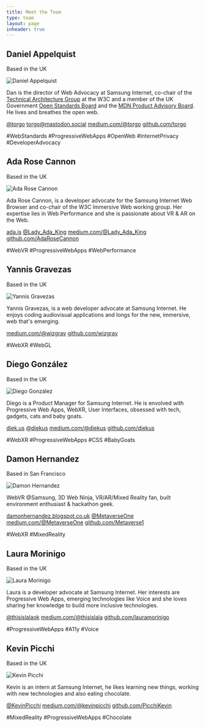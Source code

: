 ```yaml
---
title: Meet the Team
type: team
layout: page
inheader: true
---
```


<div class="profiles">
  <div class="profile oui-bubble">
    <h2>Daniel Appelquist</h2>
    <p class="location">Based in the UK</p> 
    <img class="profile-img" src="dan.jpg" alt="Daniel Appelquist"/>
    <p>Dan is the director of Web Advocacy at Samsung Internet, co-chair of the <a href="https://w3.org/tag">Technical Architecture Group</a> at the W3C and a member of the UK Government <a href="https://www.gov.uk/government/groups/open-standards-board">Open Standards Board</a> and the <a href="https://developer.mozilla.org/en-US/docs/MDN/MDN_Product_Advisory_Board">MDN Product Advisory Board</a>. He lives and breathes the open web.</p>
    <p class="profile-links"><a class="twitter" href="https://twitter.com/torgo">@torgo</a> <a class="mastodon" href="https://mastodon.social/@torgo">torgo@mastodon.social</a> <a class="medium" href="https://medium.com/@torgo">medium.com/@torgo</a> <a class="github" href="https://github.com/torgo">github.com/torgo</a></p> 
    <p class="tags"><span>#WebStandards</span> <span>#ProgressiveWebApps</span> <span>#OpenWeb</span> <span>#InternetPrivacy</span> <span>#DeveloperAdvocacy</span></p>
  </div> 

  <div class="profile oui-bubble">
    <h2>Ada Rose Cannon</h2>
    <p class="location">Based in the UK</p>
    <img class="profile-img" src="ada.jpg" alt="Ada Rose Cannon"/>
    <p>Ada Rose Cannon, is a developer advocate for the Samsung Internet Web Browser and co-chair of the W3C Immersive Web working group. Her expertise lies in Web Performance and she is passionate about VR & AR on the Web.</p>
    <p class="profile-links"><a class="home" href="https://ada.is/">ada.is</a> <a class="twitter" href="https://twitter.com/Lady_Ada_King">@Lady_Ada_King</a> <a class="medium" href="https://medium.com/@Lady_Ada_King">medium.com/@Lady_Ada_King</a> <a class="github" href="https://github.com/AdaRoseCannon">github.com/AdaRoseCannon</a></p>
    <p class="tags"><span>#WebVR</span> <span>#ProgressiveWebApps</span> <span>#WebPerformance</span></p>
  </div>

  <div class="profile oui-bubble">
    <h2>Yannis Gravezas</h2>
    <p class="location">Based in the UK</p>
    <img class="profile-img" src="yannis.jpg" alt="Yannis Gravezas"/>
    <p>Yannis Gravezas, is a web developer advocate at Samsung Internet. He enjoys coding audiovisual applications and longs for the new, immersive, web that's emerging.</p>
    <p class="profile-links"><a class="medium" href="https://medium.com/@wizgrav">medium.com/@wizgrav</a> <a class="github" href="https://github.com/wizgrav">github.com/wizgrav</a></p>
    <p class="tags"><span>#WebXR</span> <span>#WebGL</span></p>
  </div>

  <div class="profile oui-bubble">
    <h2>Diego González</h2>
    <p class="location">Based in the UK</p>
    <img class="profile-img" src="diego.jpg" alt="Diego González"/>
    <p>Diego is a Product Manager for Samsung Internet. He is envolved with Progressive Web Apps, WebXR, User Interfaces, obsessed with tech, gadgets, cats and baby goats.</p>
    <p class="profile-links"><a class="home" href="https://diek.us">diek.us</a> <a class="twitter" href="https://twitter.com/diekus">@diekus</a> <a class="medium" href="https://medium.com/@diekus">medium.com/@diekus</a> <a class="github" href="https://github.com/diekus">github.com/diekus</a></p>
    <p class="tags"><span>#WebXR</span> <span>#ProgressiveWebApps</span> <span>#CSS</span> <span>#BabyGoats</span></p>
  </div>

  <div class="profile oui-bubble">
    <h2>Damon Hernandez</h2>
    <p class="location">Based in San Francisco</p>
    <img class="profile-img" src="damon.jpg" alt="Damon Hernandez"/>
    <p>WebVR @Samsung, 3D Web Ninja, VR/AR/Mixed Reality fan, built environment enthusiast & hackathon geek.</p>
    <p class="profile-links"><a class="home" href="http://damonhernandez.blogspot.co.uk/">damonhernandez.blogspot.co.uk</a> <a class="twitter" href="https://twitter.com/metaverseone">@MetaverseOne</a> <a class="medium" href="https://medium.com/@MetaverseOne">medium.com/@MetaverseOne</a> <a class="github" href="https://github.com/Metaverse1">github.com/Metaverse1</a></p>
    <p class="tags"><span>#WebXR</span> <span>#MixedReality</span></p>
  </div>

  <div class="profile oui-bubble">
    <h2>Laura Morinigo</h2>
    <p class="location">Based in the UK</p>
    <img class="profile-img" src="laura.jpg" alt="Laura Morinigo"/>
    <p>Laura is a developer advocate at Samsung Internet. Her interests are Progressive Web Apps, emerging technologies like Voice and she loves sharing her knowledge to build more inclusive technologies.</p>
    <p class="profile-links"><a class="twitter" href="https://twitter.com/thisislalaok">@thisislalaok</a> <a class="medium" href="https://medium.com/@thisislala">medium.com/@thisislala</a> <a class="github" href="https://github.com/lauramorinigo">github.com/lauramorinigo</a></p>
    <p class="tags"><span>#ProgressiveWebApps</span> <span>#A11y</span> <span>#Voice</span></p>
  </div>

  <div class="profile oui-bubble">
    <h2>Kevin Picchi</h2>
    <p class="location">Based in the UK</p>
    <img class="profile-img" src="kevin.jpg" alt="Kevin Picchi"/>
    <p>Kevin is an intern at Samsung Internet, he likes learning new things, working with new technologies and also eating chocolate.</p>
    <p class="profile-links"><a class="twitter" href="https://twitter.com/KevinPicchi">@KevinPicchi</a> <a class="medium" href="https://medium.com/@kevinpicchi">medium.com/@kevinpicchi</a> <a class="github" href="https://github.com/PicchiKevin">github.com/PicchiKevin</a></p>
    <p class="tags"><span>#MixedReality</span> <span>#ProgressiveWebApps</span> <span>#Chocolate</span></p>
  </div>

</div>

